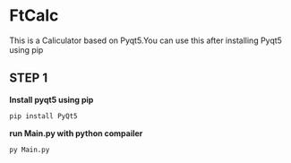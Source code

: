 # FtCalc
This is a Caliculator based on Pyqt5.You can use this after installing Pyqt5 using pip
## STEP 1

**Install pyqt5 using pip**

```sh
pip install PyQt5
```

**run Main.py with python compailer**
```sh
py Main.py
```


